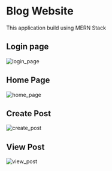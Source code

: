 #  Blog Website

 This application build  using  MERN Stack
## Login page
![login_page](https://github.com/user-attachments/assets/71ae62c3-b276-45cc-bea6-8e9cf106e383)

## Home Page
![home_page](https://github.com/user-attachments/assets/0a86002f-b0e0-449d-8e25-b6c549185a53)

## Create Post
![create_post](https://github.com/user-attachments/assets/96ef79eb-ec8e-45f3-ad7a-35f72646ad4d)

## View Post
![view_post](https://github.com/user-attachments/assets/cad86c38-4db6-4082-8598-eb32bae1a46c)
